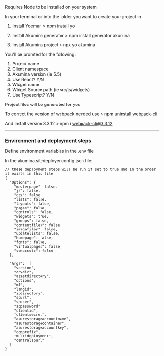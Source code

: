 Requires Node to be installed on your system

In your terminal cd into the folder you want to create your project in

1. Install Yoeman > npm install yo

2. Install  Akumina generator > npm install generator akumina 

3. Install  Akumina project > npx yo akumina

You'll be promted for the following: 
1. Project name
2. Client namespace 
3. Akumina version (ie 5.5)
4. Use React? Y/N
5. Widget name 
6. Widget Source path (ie src/js/widgets)
7. Use Typescript? Y/N

Project files will be generated for you

To correct the version of webpack needed use > npm uninstall  webpack-cli

And install version 3.3.12 > npm i webpack-cli@3.3.12

------------------------------------

### Environment and deployment steps

Define environment variables in the .env file

In the akumina.sitedeployer.config.json file: 


	// these deployment steps will be run if set to true and in the order it exists in this file
	{
	  "Options": {
	    "masterpage": false,
	    "js": false,
	    "css": false,
	    "lists": false,
	    "layouts": false,
	    "pages": false,
	    "controls": false,
	    "widgets": true, 
	    "groups": false,
	    "contentfiles": false,
	    "imagefiles": false,
	    "updatelists": false,
	    "homepage": false,
	    "fonts": false,
	    "virtualpages": false,
	    "cdnassets": false
	  },
	
	  "Args":  [
	    "version",
	    "envdir",
	    "assetdirectory",
	    "options",
	    "ml",
	    "langid",
	    "spdirectory",
	    "spurl",
	    "spuser",
	    "sppassword",
	    "clientid",
	    "clientsecret",
	    "azurestorageaccountname",
	    "azurestoragecontainer",
	    "azurestorageaccountkey",
	    "cdnprefix",
	    "multideployment",
	    "centralspurl"
	  ]
	}

